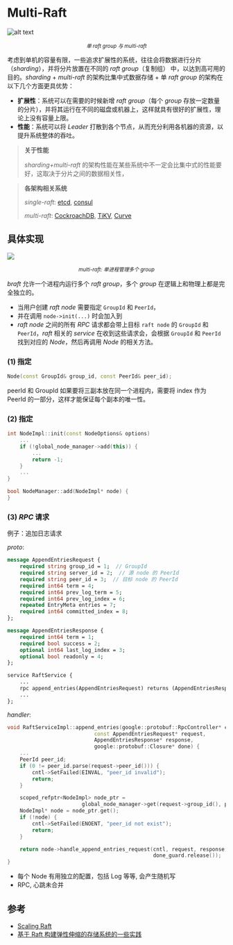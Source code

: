 Multi-Raft
===

![alt text](image-1.png)
*<center><sup>单 raft group 与 multi-raft</sup></center>*

考虑到单机的容量有限，一些追求扩展性的系统，往往会将数据进行分片（*sharding*），并将分片放置在不同的 *raft group*（复制组） 中，以达到高可用的目的。*sharding* + *multi-raft* 的架构比集中式数据存储 + 单 *raft group* 的架构在以下几个方面更具优势：

* **扩展性**：系统可以在需要的时候新增 *raft group*（每个 *group* 存放一定数量的分片），并将其运行在不同的磁盘或机器上，这样就具有很好的扩展性，理论上没有容量上限。
* **性能**：系统可以将 *Leader* 打散到各个节点，从而充分利用各机器的资源，以提升系统整体的吞吐。

> **关于性能**
>
> *sharding+multi-raft* 的架构性能在某些系统中不一定会比集中式的性能要好，这取决于分片之间的数据相关性，
>

> **各架构相关系统**
>
> *single-raft*: [etcd][etcd], [consul][consul]
>
> *multi-raft*: [CockroachDB][cockroachdb], [TiKV][tikv], [Curve][curve]

[cockroachdb]: www.
[etcd]: www.
[consul]: www.
[tikv]: www
[curve]: www.baidu.com

具体实现
---

![](image/multi-raft.png)

*<center><sup>multi-raft: 单进程管理多个 group</sup></center>*

*braft* 允许一个进程内运行多个 *raft group*，多个 *group* 在逻辑上和物理上都是完全独立的。
* 当用户创建 *raft node* 需要指定 `GroupId` 和 `PeerId`，
* 并在调用 `node->init(...)` 时会加入到
* *raft node* 之间的所有 *RPC* 请求都会带上目标 `raft node` 的 `GroupId` 和 `PeerId`，*raft* 相关的 *service* 在收到这些请求会，会根据 `GroupId` 和 `PeerId` 找到对应的 *Node*，然后再调用 *Node* 的相关方法。

### (1) 指定
```cpp
Node(const GroupId& group_id, const PeerId& peer_id);
```

peerId 和 GroupId
如果要将三副本放在同一个进程内，需要将 index 作为 PeerId 的一部分，这样才能保证每个副本的唯一性。

### (2) 指定
```cpp
int NodeImpl::init(const NodeOptions& options)
    ...
    if (!global_node_manager->add(this)) {
        ...
        return -1;
    }
    ...
}

bool NodeManager::add(NodeImpl* node) {
}
```

### (3) *RPC* 请求

例子：追加日志请求

*proto*:
```proto
message AppendEntriesRequest {
    required string group_id = 1;  // GroupId
    required string server_id = 2;  // 源 node 的 PeerId
    required string peer_id = 3;  // 目标 node 的 PeerId
    required int64 term = 4;
    required int64 prev_log_term = 5;
    required int64 prev_log_index = 6;
    repeated EntryMeta entries = 7;
    required int64 committed_index = 8;
};

message AppendEntriesResponse {
    required int64 term = 1;
    required bool success = 2;
    optional int64 last_log_index = 3;
    optional bool readonly = 4;
};

service RaftService {
    ...
    rpc append_entries(AppendEntriesRequest) returns (AppendEntriesResponse);
    ...
};

```
*handler*:
```cpp
void RaftServiceImpl::append_entries(google::protobuf::RpcController* cntl_base,
                            const AppendEntriesRequest* request,
                            AppendEntriesResponse* response,
                            google::protobuf::Closure* done) {
    ...
    PeerId peer_id;
    if (0 != peer_id.parse(request->peer_id())) {
        cntl->SetFailed(EINVAL, "peer_id invalid");
        return;
    }

    scoped_refptr<NodeImpl> node_ptr =
                        global_node_manager->get(request->group_id(), peer_id);
    NodeImpl* node = node_ptr.get();
    if (!node) {
        cntl->SetFailed(ENOENT, "peer_id not exist");
        return;
    }

    return node->handle_append_entries_request(cntl, request, response,
                                               done_guard.release());
}
```


* 每个 Node 有用独立的配置，包括 Log 等等, 会产生随机写
* RPC, 心跳未合并


参考
---
* [Scaling Raft](https://www.cockroachlabs.com/blog/scaling-raft/)
* [基于 Raft 构建弹性伸缩的存储系统的一些实践](https://cn.pingcap.com/blog/building-distributed-db-with-raft/)
